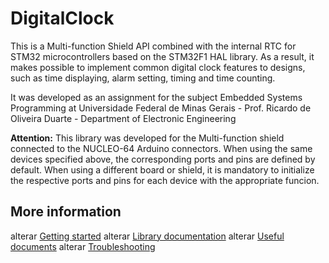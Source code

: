 # DigitalClock

This is a Multi-function Shield API combined with the internal RTC for STM32 microcontrollers based on the STM32F1 HAL library. As a result, it makes possible to implement common digital clock features to designs, such as time displaying, alarm setting, timing and time counting.

It was developed as an assignment for the subject Embedded Systems Programming at Universidade Federal de Minas Gerais - Prof. Ricardo de Oliveira Duarte - Department of Electronic Engineering

**Attention:** 
This library was developed for the Multi-function shield connected to the NUCLEO-64 Arduino connectors.
When using the same devices specified above, the corresponding ports and pins are defined by default. When using a different board or shield, it is mandatory to initialize the respective ports and pins for each device with the appropriate funcion.

## More information ##
alterar [Getting started](http://google.com)
alterar [Library documentation](http://google.com)
alterar [Useful documents](http://google.com)
alterar [Troubleshooting](http://google.com)
